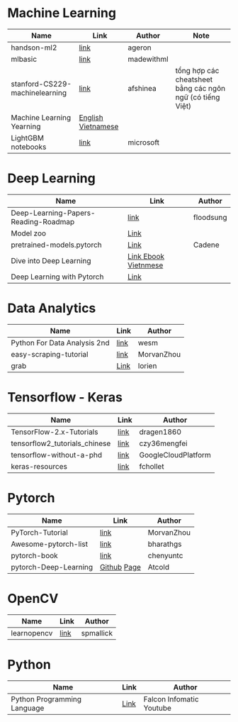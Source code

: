 # Machine Learning

|Name|Link|Author|Note|
|----|----|------|----|
|handson-ml2|[link](https://github.com/ageron/handson-ml2)|ageron||
|mlbasic|[link](https://github.com/madewithml/basics)|madewithml||
|stanford-CS229-machinelearning|[link](https://github.com/afshinea/stanford-cs-229-machine-learning)|afshinea|tổng hợp các cheatsheet bằng các ngôn ngữ (có tiếng Việt)|
|Machine Learning Yearning|[English](https://github.com/ajaymache/machine-learning-yearning) [Vietnamese](https://github.com/aivivn/Machine-Learning-Yearning-Vietnamese-Translation)||
|LightGBM notebooks|[link](https://github.com/microsoft/LightGBM/tree/master/examples)|microsoft||
# Deep Learning

|Name|Link|Author|
|----|----|------|
|Deep-Learning-Papers-Reading-Roadmap|[link](https://github.com/floodsung/Deep-Learning-Papers-Reading-Roadmap)|floodsung|
|Model zoo|[Link](https://modelzoo.co/)|
|pretrained-models.pytorch|[Link](https://github.com/Cadene/pretrained-models.pytorch)|Cadene|
|Dive into Deep Learning|[Link Ebook](https://d2l.ai/d2l-en.pdf) [Vietnmese](https://github.com/aivivn/d2l-vn)||
|Deep Learning with Pytorch|[Link](https://www.fast.ai/)||
# Data Analytics

|Name|Link|Author|
|----|----|------|
|Python For Data Analysis 2nd|[link](https://github.com/wesm/pydata-book)|wesm|
|easy-scraping-tutorial|[link](https://github.com/MorvanZhou/easy-scraping-tutorial)|MorvanZhou|
|grab|[Link](https://github.com/lorien/grab)|lorien|
# Tensorflow - Keras

|Name|Link|Author|
|----|----|------|
|TensorFlow-2.x-Tutorials|[link](https://github.com/dragen1860/TensorFlow-2.x-Tutorials)|dragen1860|
|tensorflow2_tutorials_chinese|[link](https://github.com/czy36mengfei/tensorflow2_tutorials_chinese)| czy36mengfei |
|tensorflow-without-a-phd|[link](https://github.com/GoogleCloudPlatform/tensorflow-without-a-phd)|GoogleCloudPlatform|
|keras-resources|[link](https://github.com/fchollet/keras-resources)|fchollet|

# Pytorch

|Name|Link|Author|
|----|----|------|
|PyTorch-Tutorial|[link](https://github.com/MorvanZhou/PyTorch-Tutorial)|MorvanZhou|
|Awesome-pytorch-list|[link](https://github.com/bharathgs/Awesome-pytorch-list)|bharathgs|
|pytorch-book|[link](https://github.com/chenyuntc/pytorch-book)|chenyuntc|
|pytorch-Deep-Learning|[Github](https://github.com/Atcold/pytorch-Deep-Learning) [Page](https://atcold.github.io/pytorch-Deep-Learning/)|Atcold|
# OpenCV

|Name|Link|Author|
|----|----|------|
|learnopencv|[link](https://github.com/spmallick/learnopencv)|spmallick|

# Python
|Name|Link|Author|
|----|----|------|
|Python Programming Language|[Link](https://www.youtube.com/playlist?list=PLUDEJJkD7C6Q3-iEX2Np3vBzLoRF1kpln)|Falcon Infomatic Youtube|
